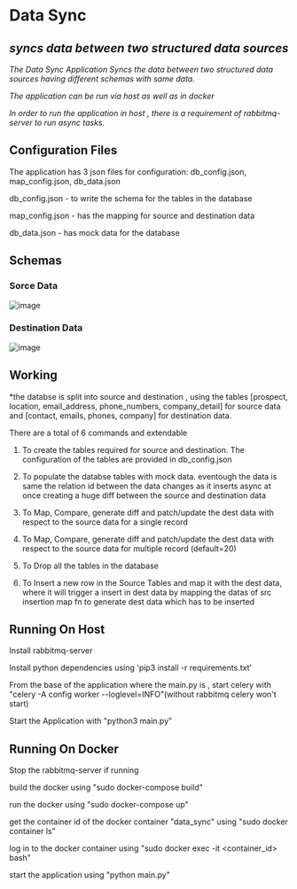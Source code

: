 # Data Sync
## *syncs data between two structured data sources*

*The Data Sync Application Syncs the data between two structured data sources having different schemas with same data.*

*The application can be run via host as well as in docker*

*In order to run the application in host , there is a requirement of rabbitmq-server to run async tasks.* 

## Configuration Files

The application has 3 json files for configuration: db_config.json, map_config.json, db_data.json

db_config.json - to write the schema for the tables in the database

map_config.json - has the mapping for source and destination data

db_data.json - has mock data for the database

## Schemas

### Sorce Data

![image](https://user-images.githubusercontent.com/68218986/199896057-0e5559ac-fa3d-4d3a-8380-9905965c95be.png)

### Destination Data

![image](https://user-images.githubusercontent.com/68218986/199896754-0dc8f95c-f99f-4c15-b4d4-af4c25ae560c.png)

## Working
*the databse is split into source and destination , using the tables [prospect, location, email_address, phone_numbers, company_detail] for source data
and [contact, emails, phones, company] for destination data.

There are a total of 6 commands and extendable 
1. To create the tables required for source and destination. The configuration of the tables are provided in db_config.json

2. To populate the databse tables with mock data. eventough the data is same the relation id between the data changes as it inserts async at once creating a huge diff between the source and destination data

3. To Map, Compare, generate diff and patch/update the dest data with respect to the source data for a single record

4. To Map, Compare, generate diff and patch/update the dest data with respect to the source data for multiple record (default=20)

5. To Drop all the tables in the database

6. To Insert a new row in the Source Tables and map it with the dest data, where it will trigger a insert in dest data by mapping the datas of src insertion map fn to generate dest data which has to be inserted



## Running On Host

Install rabbitmq-server

Install python dependencies using 'pip3 install -r requirements.txt'

From the base of the application where the main.py is , start celery with "celery -A config worker --loglevel=INFO"(without rabbitmq celery won't start)

Start the Application with "python3 main.py"

## Running On Docker

Stop the rabbitmq-server if running

build the docker using "sudo docker-compose build"

run the docker using "sudo docker-compose up"

get the container id of the docker container "data_sync" using "sudo docker container ls"

log in to the docker container using "sudo docker exec -it <container_id> bash"

start the application using "python main.py"
